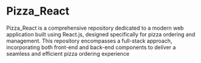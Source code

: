 # Pizza_React
Pizza_React is a comprehensive repository dedicated to a modern web application built using React.js, designed specifically for pizza ordering and management. This repository encompasses a full-stack approach, incorporating both front-end and back-end components to deliver a seamless and efficient pizza ordering experience
